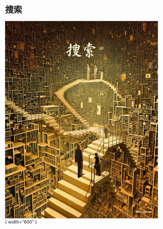 # 搜索

<div class="center-table" markdown>

![搜索](../assets/covers/chapter_searching.jpg){ width="600" }

</div>
